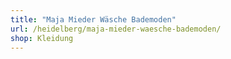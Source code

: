 ```yaml
---
title: "Maja Mieder Wäsche Bademoden"
url: /heidelberg/maja-mieder-waesche-bademoden/
shop: Kleidung
---
```

